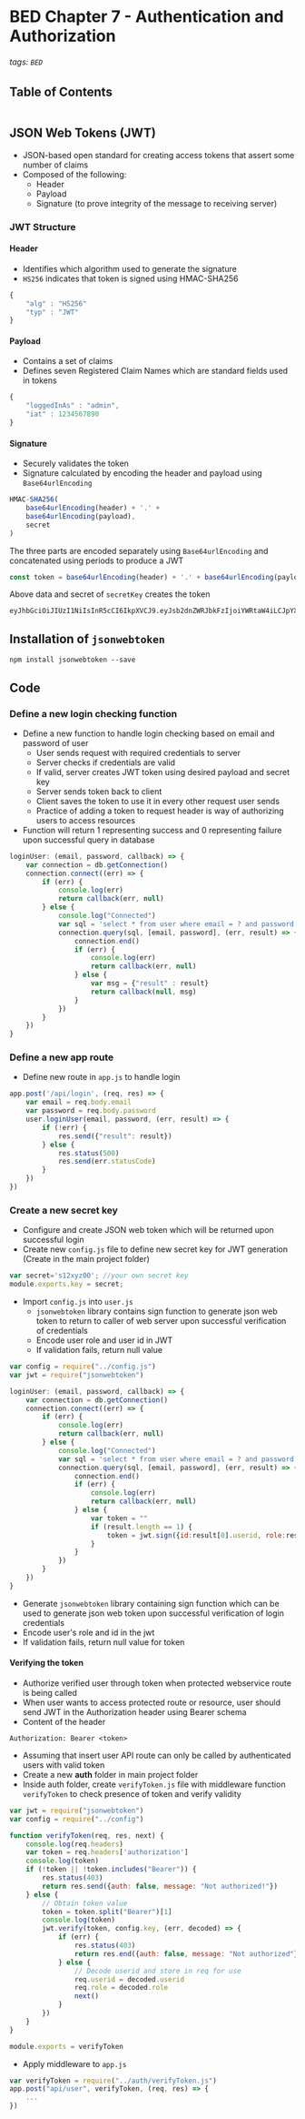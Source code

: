 # BED Chapter 7 - Authentication and Authorization

###### tags: `BED`

## Table of Contents
```toc
```

## JSON Web Tokens (JWT)
- JSON-based open standard for creating access tokens that assert some number of claims
- Composed of the following:
	- Header
	- Payload
	- Signature (to prove integrity of the message to receiving server)

### JWT Structure
#### Header
- Identifies which algorithm used to generate the signature
- `HS256` indicates that token is signed using HMAC-SHA256

```js
{
	"alg" : "HS256"
	"typ" : "JWT"
}
```

#### Payload
- Contains a set of claims
- Defines seven Registered Claim Names which are standard fields used in tokens

```js
{
	"loggedInAs" : "admin",
	"iat" : 1234567890
}
```

#### Signature
- Securely validates the token
- Signature calculated by encoding the header and payload using `Base64urlEncoding`

```js
HMAC-SHA256(
	base64urlEncoding(header) + '.' +
	base64urlEncoding(payload),
	secret
)
```

The three parts are encoded separately using `Base64urlEncoding` and concatenated using periods to produce a JWT

```js
const token = base64urlEncoding(header) + '.' + base64urlEncoding(payload) + '.' + base64urlEncoding(signature)
```

Above data and secret of `secretKey` creates the token

```
eyJhbGciOiJIUzI1NiIsInR5cCI6IkpXVCJ9.eyJsb2dnZWRJbkFzIjoiYWRtaW4iLCJpYXQiOjE0MjI3Nzk2Mzh9.gzSraSYS8EXBxLN_oWnFSRgCzcmJmMjLiuyu5CSpyHI
```

## Installation of `jsonwebtoken`

```
npm install jsonwebtoken --save
```

## Code
### Define a new login checking function
- Define a new function to handle login checking based on email and password of user
	- User sends request with required credentials to server
	- Server checks if credentials are valid
	- If valid, server creates JWT token using desired payload and secret key
	- Server sends token back to client
	- Client saves the token to use it in every other request user sends
	- Practice of adding a token to request header is way of authorizing users to access resources
- Function will return 1 representing success and 0 representing failure upon successful query in database
```js
loginUser: (email, password, callback) => {
	var connection = db.getConnection()
	connection.connect((err) => {
		if (err) {
			console.log(err)
			return callback(err, null)
		} else {
			console.log("Connected")
			var sql = 'select * from user where email = ? and password = ?'
			connection.query(sql, [email, password], (err, result) => {
				connection.end()
				if (err) {
					console.log(err)
					return callback(err, null)
				} else {
					var msg = {"result" : result}
					return callback(null, msg)
				}
			})
		} 
	})
}
```

### Define a new app route
- Define new route in `app.js` to handle login
```js
app.post('/api/login', (req, res) => {
	var email = req.body.email
	var password = req.body.password
	user.loginUser(email, password, (err, result) => {
		if (!err) {
			res.send({"result": result})
		} else {
			res.status(500)
			res.send(err.statusCode)
		}
	})
})
```

### Create a new secret key
- Configure and create JSON web token which will be returned upon successful login
- Create new `config.js` file to define new secret key for JWT generation (Create in the main project folder)

```js
var secret='s12xyz00'; //your own secret key
module.exports.key = secret;
``` 

- Import `config.js` into `user.js`
	- `jsonwebtoken` library contains sign function to generate json web token to return to caller of web server upon successful verification of credentials
	- Encode user role and user id in JWT
	- If validation fails, return null value

```js
var config = require("../config.js")
var jwt = require("jsonwebtoken")

loginUser: (email, password, callback) => {
	var connection = db.getConnection()
	connection.connect((err) => {
		if (err) {
			console.log(err)
			return callback(err, null)
		} else {
			console.log("Connected")
			var sql = 'select * from user where email = ? and password = ?'
			connection.query(sql, [email, password], (err, result) => {
				connection.end()
				if (err) {
					console.log(err)
					return callback(err, null)
				} else {
					var token = ""
					if (result.length == 1) {
						token = jwt.sign({id:result[0].userid, role:result[0].role}, config.key,{expiresIn:86400})
					}
				}
			})
		}	
	})
}
```
- Generate `jsonwebtoken` library containing sign function which can be used to generate json web token upon successful verification of login credentials
- Encode user's role and id in the jwt
- If validation fails, return null value for token

#### Verifying the token
- Authorize verified user through token when protected webservice route is being called
- When user wants to access protected route or resource, user should send JWT in the Authorization header using Bearer schema
- Content of the header
```
Authorization: Bearer <token>
```
- Assuming that insert user API route can only be called by authenticated users with valid token
- Create a new **auth** folder in main project folder
- Inside auth folder, create `verifyToken.js` file with middleware function `verifyToken` to check presence of token and verify validity

```js
var jwt = require("jsonwebtoken")
var config = require("../config")

function verifyToken(req, res, next) {
	console.log(req.headers)
	var token = req.headers['authorization']
	console.log(token)
	if (!token || !token.includes("Bearer")) {
		res.status(403)
		return res.send({auth: false, message: "Not authorized!"})
	} else {
		// Obtain token value
		token = token.split("Bearer")[1] 
		console.log(token)
		jwt.verify(token, config.key, (err, decoded) => {
			if (err) {
				res.status(403)
				return res.end({auth: false, message: "Not authorized"})
			} else {
				// Decode userid and store in req for use
				req.userid = decoded.userid
				req.role = decoded.role
				next()
			}
		})
	}
}

module.exports = verifyToken

```

- Apply middleware to `app.js`

```js
var verifyToken = require("../auth/verifyToken.js")
app.post("api/user", verifyToken, (req, res) => {
	...
})
```